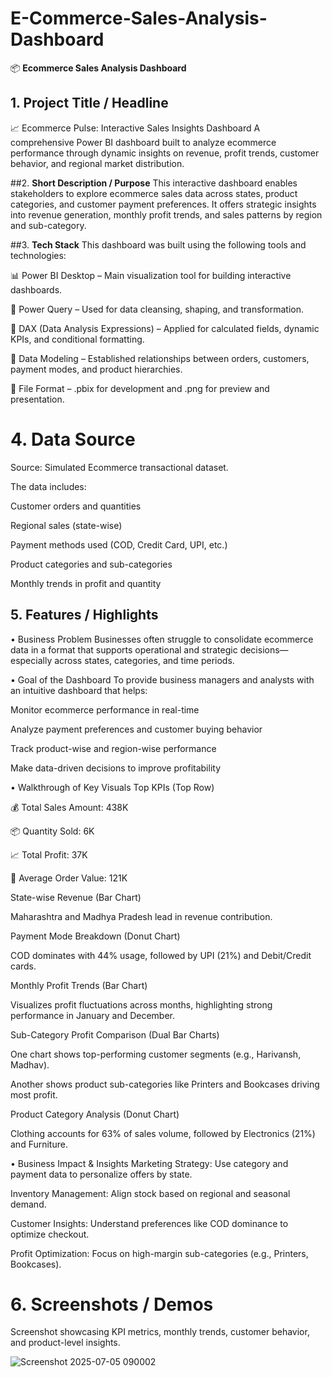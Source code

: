 
# E-Commerce-Sales-Analysis-Dashboard

📦 **Ecommerce Sales Analysis Dashboard**

## **1. Project Title / Headline**
📈 Ecommerce Pulse: Interactive Sales Insights Dashboard
A comprehensive Power BI dashboard built to analyze ecommerce performance through dynamic insights on revenue, profit trends, customer behavior, and regional market distribution.



##2. **Short Description / Purpose**
This interactive dashboard enables stakeholders to explore ecommerce sales data across states, product categories, and customer payment preferences. It offers strategic insights into revenue generation, monthly profit trends, and sales patterns by region and sub-category.



##3. **Tech Stack**
This dashboard was built using the following tools and technologies:

📊 Power BI Desktop – Main visualization tool for building interactive dashboards.

📂 Power Query – Used for data cleansing, shaping, and transformation.

🧠 DAX (Data Analysis Expressions) – Applied for calculated fields, dynamic KPIs, and conditional formatting.

📝 Data Modeling – Established relationships between orders, customers, payment modes, and product hierarchies.

📁 File Format – .pbix for development and .png for preview and presentation.



# **4. Data Source**

Source: Simulated Ecommerce transactional dataset.

The data includes:

Customer orders and quantities

Regional sales (state-wise)

Payment methods used (COD, Credit Card, UPI, etc.)

Product categories and sub-categories

Monthly trends in profit and quantity

## **5. Features / Highlights**
• Business Problem
Businesses often struggle to consolidate ecommerce data in a format that supports operational and strategic decisions—especially across states, categories, and time periods.

• Goal of the Dashboard
To provide business managers and analysts with an intuitive dashboard that helps:

Monitor ecommerce performance in real-time

Analyze payment preferences and customer buying behavior

Track product-wise and region-wise performance

Make data-driven decisions to improve profitability

• Walkthrough of Key Visuals
Top KPIs (Top Row)

💰 Total Sales Amount: 438K

📦 Quantity Sold: 6K

📈 Total Profit: 37K

🧾 Average Order Value: 121K

State-wise Revenue (Bar Chart)

Maharashtra and Madhya Pradesh lead in revenue contribution.

Payment Mode Breakdown (Donut Chart)

COD dominates with 44% usage, followed by UPI (21%) and Debit/Credit cards.

Monthly Profit Trends (Bar Chart)

Visualizes profit fluctuations across months, highlighting strong performance in January and December.

Sub-Category Profit Comparison (Dual Bar Charts)

One chart shows top-performing customer segments (e.g., Harivansh, Madhav).

Another shows product sub-categories like Printers and Bookcases driving most profit.

Product Category Analysis (Donut Chart)

Clothing accounts for 63% of sales volume, followed by Electronics (21%) and Furniture.

• Business Impact & Insights
Marketing Strategy: Use category and payment data to personalize offers by state.

Inventory Management: Align stock based on regional and seasonal demand.

Customer Insights: Understand preferences like COD dominance to optimize checkout.

Profit Optimization: Focus on high-margin sub-categories (e.g., Printers, Bookcases).

# **6. Screenshots / Demos**

Screenshot showcasing KPI metrics, monthly trends, customer behavior, and product-level insights.

![Screenshot 2025-07-05 090002](https://github.com/user-attachments/assets/b2058e5b-e695-42e9-b567-0741b4f80357)

